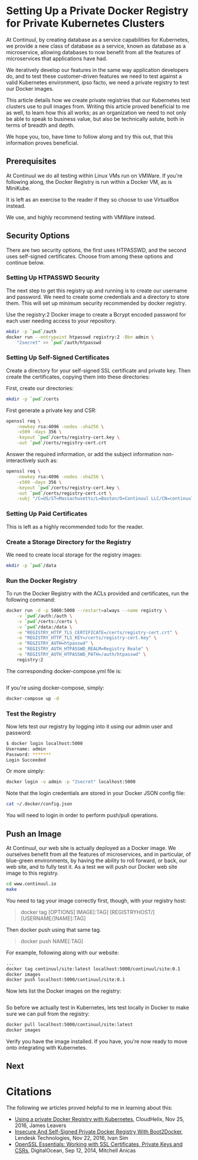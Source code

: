 # Setting Up a Private Docker Registry for Private Kubernetes Clusters

At Continuul, by creating database as a service capabilities
for Kubernetes, we provide a new class of database as a service,
known as database as a microservice, allowing databases to now
benefit from all the features of microservices that applications
have had.

We iteratively develop our features in the same way application
developers do, and to test these customer-driven features we need
to test against a valid Kubernetes environment, ipso facto, we need
a private registry to test our Docker images.

This article details how we create private registries that our
Kubernetes test clusters use to pull images from. Writing this
article proved beneficial to me as well, to learn how this all
works; as an organization we need to not only be able to speak to
business value, but also be technically astute, both in terms of
breadth and depth.

We hope you, too, have time to follow along and try this out,
that this information proves beneficial.

## Prerequisites

At Continuul we do all testing within Linux VMs run on VMWare.
If you're following along, the Docker Registry is run within
a Docker VM, as is MiniKube.

It is left as an exercise to the reader if they so choose to
use VirtualBox instead.

We use, and highly recommend testing with VMWare instead.

## Security Options

There are two security options, the first uses HTPASSWD,
and the second uses self-signed certificates. Choose from
among these options and continue below.

### Setting Up HTPASSWD Security

The next step to get this registry up and running is to
create our username and password. We need to create some
credentials and a directory to store them. This will set
up minimum security recommended by docker registry.

Use the registry:2 Docker image to create a Bcrypt encoded
password for each user needing access to your repository. 

```bash
mkdir -p `pwd`/auth
docker run --entrypoint htpasswd registry:2 -Bbn admin \
    "2secret" >> `pwd`/auth/htpasswd
```

### Setting Up Self-Signed Certificates

Create a directory for your self-signed SSL certificate
and private key. Then create the certificates, copying
them into these directories:

First, create our directories:

```bash
mkdir -p `pwd`/certs
```

First generate a private key and CSR:

```bash
openssl req \
    -newkey rsa:4096 -nodes -sha256 \
    -x509 -days 356 \
    -keyout `pwd`/certs/registry-cert.key \
    -out `pwd`/certs/registry-cert.crt
```

Answer the required information, or add the subject information
non-interactively such as:

```bash
openssl req \
    -newkey rsa:4096 -nodes -sha256 \
    -x509 -days 356 \
    -keyout `pwd`/certs/registry-cert.key \
    -out `pwd`/certs/registry-cert.crt \
    -subj "/C=US/ST=Massachusetts/L=Boston/O=Continuul LLC/CN=continuul.io"
```

### Setting Up Paid Certificates

This is left as a highly recommended todo for the reader.

### Create a Storage Directory for the Registry

We need to create local storage for the registry images:

```bash
mkdir -p `pwd`/data
```

### Run the Docker Registry

To run the Docker Registry with the ACLs provided and certificates,
run the following command:

```bash
docker run -d -p 5000:5000 --restart=always --name registry \
    -v `pwd`/auth:/auth \
    -v `pwd`/certs:/certs \
    -v `pwd`/data:/data \
    -e "REGISTRY_HTTP_TLS_CERTIFICATE=/certs/registry-cert.crt" \
    -e "REGISTRY_HTTP_TLS_KEY=/certs/registry-cert.key" \
    -e "REGISTRY_AUTH=htpasswd" \
    -e "REGISTRY_AUTH_HTPASSWD_REALM=Registry Realm" \
    -e "REGISTRY_AUTH_HTPASSWD_PATH=/auth/htpasswd" \
    registry:2
```

The corresponding docker-compose.yml file is:

```yaml

```

If you're using docker-compose, simply:

```bash
docker-compose up -d
```

### Test the Registry

Now lets test our registry by logging into it using our admin
user and password:

```bash
$ docker login localhost:5000
Username: admin
Password: *******
Login Succeeded
```

Or more simply:

```bash
docker login -u admin -p "2secret" localhost:5000
```

Note that the login credentials are stored in your Docker JSON config
file:

```bash
cat ~/.docker/config.json
```

You will need to login in order to perform push/pull operations.

## Push an Image

At Continuul, our web site is actually deployed as a Docker image.
We ourselves benefit from all the features of microservices, and in
particular, of blue-green environments, by having the ability to
roll forward, or back, our web site, and to fully test it. As a test
we will push our Docker web site image to this registry.

```bash
cd www.continuul.io
make
```

You need to tag your image correctly first, though, with your
registry host:

> docker tag [OPTIONS] IMAGE[:TAG] [REGISTRYHOST/][USERNAME/]NAME[:TAG]

Then docker push using that same tag.

> docker push NAME[:TAG]

For example, following along with our website:

```bash
...
docker tag continuul/site:latest localhost:5000/continuul/site:0.1
docker images
docker push localhost:5000/continuul/site:0.1
```

Now lets list the Docker images on the registry:

```bash

```

So before we actually test in Kubernetes, lets test locally in Docker
to make sure we can pull from the registry:

```bash
docker pull localhost:5000/continuul/site:latest
docker images
```

Verify you have the image installed. If you have, you're now ready
to move onto integrating with Kubernetes.

## Next

# Citations

The following we articles proved helpful to me in learning
about this:

- [Using a private Docker Registry with Kubernetes](https://blog.cloudhelix.io/using-a-private-docker-registry-with-kubernetes-f8d5f6b8f646#.mn7gps9t1), CloudHelix, Nov 25, 2016, James Leavers
- [Insecure And Self-Signed Private Docker Registry With Boot2Docker](https://coderwall.com/p/dtwc1q/insecure-and-self-signed-private-docker-registry-with-boot2docker), Lendesk Technologies, Nov 22, 2016, Ivan Sim
- [OpenSSL Essentials: Working with SSL Certificates, Private Keys and CSRs](https://www.digitalocean.com/community/tutorials/openssl-essentials-working-with-ssl-certificates-private-keys-and-csrs), DigitalOcean, Sep 12, 2014, Mitchell Anicas 
